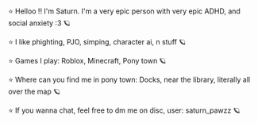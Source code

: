 ⭐ Helloo !! I'm Saturn. I'm a very epic person with very epic ADHD, and social anxiety :3 🪐

⭐ I like phighting, PJO, simping, character ai, n stuff 🪐

⭐ Games I play: Roblox, Minecraft, Pony town 🪐

⭐ Where can you find me in pony town: Docks, near the library, literally all over the map 🪐

⭐ If you wanna chat, feel free to dm me on disc, user: saturn_pawzz 🪐
